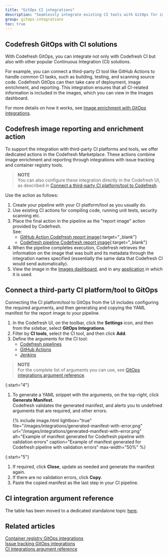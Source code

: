 ```yaml
---
title: "GitOps CI integrations"
description: "Seamlessly integrate existing CI tools with GitOps for image enrichment"
group: gitops-integrations
toc: true
---
```


## Codefresh GitOps with CI solutions 

With Codefresh GitOps, you can integrate not only with Codefresh CI but also with other popular Continuous Integration (CI) solutions.

For example, you can connect a third-party CI tool like GitHub Actions to handle common CI tasks, such as building, testing, and scanning source code. Codefresh GitOps can then take care of deployment, image enrichment, and reporting. This integration ensures that all CI-related information is included in the images, which you can view in the Images dashboard.

For more details on how it works, see [Image enrichment with GitOps integrations]({{site.baseurl}}/docs/gitops-integrations/image-enrichment-overview/).

## Codefresh image reporting and enrichment action
To support the integration with third-party CI platforms and tools, we offer dedicated actions in the Codefresh Marketplace. These actions combine image enrichment and reporting through integrations with issue tracking and container registry tools. 

>**NOTE**  
You can also configure these integration directly in the Codefresh UI, as described in [Connect a third-party CI platform/tool to Codefresh](#connect-a-third-party-ci-platformtool-to-gitops).


Use the action as follows:

1. Create your pipeline with your CI platform/tool as you usually do.
1. Use existing CI actions for compiling code, running unit tests, security scanning etc.
1. Place the final action in the pipeline as the "report image" action provided by Codefresh.  
  See:  
    * [GitHub Action Codefresh report image](https://github.com/marketplace/actions/codefresh-report-image){:target="\_blank"}  
    * [Codefresh pipeline Codefresh report image](https://codefresh.io/steps/step/codefresh-report-image){:target="\_blank"}  
1. When the pipeline completes execution, Codefresh retrieves the information on the image that was built and its metadata through the integration names specified (essentially the same data that Codefresh CI would send automatically).
1. View the image in the [Images dashboard]({{site.baseurl}}/docs/dashboards/images/), and in any [application]({{site.baseurl}}/docs/deployments/gitops/monitor-applications/) in which it is used.

## Connect a third-party CI platform/tool to GitOps
Connecting the CI platform/tool to GitOps from the UI includes configuring the required arguments, and then generating and copying the YAML manifest for the report image to your pipeline.  

1. In the Codefresh UI, on the toolbar, click the **Settings** icon, and then from the sidebar, select **GitOps Integrations**. 
1. Filter by **CI tools**, select the CI tool, and then click **Add**.
1. Define the arguments for the CI tool:  
    * [Codefresh pipelines]({{site.baseurl}}/docs/gitops-integrations/ci-integrations/codefresh-classic/#codefresh-pipeline-gitops-integration-settings)  
    * [GitHub Actions]({{site.baseurl}}/docs/gitops-integrations/ci-integrations/github-actions/#github-action-gitops-integration-settings)  
    * [Jenkins]({{site.baseurl}}/docs/gitops-integrations/ci-integrations/jenkins/#jenkins-gitops-integration-settings)  
    
  >**NOTE**  
  For the complete list of arguments you can use, see [GitOps integrations argument reference]({{site.baseurl}}/docs/gitops-integrations/ci-argument-reference/).

{:start="4"}
1. To generate a YAML snippet with the arguments, on the top-right, click **Generate Manifest**.  
   Codefresh validates the generated manifest, and alerts you to undefined arguments that are required, and other errors. 

   {% include image.html 
lightbox="true" 
file="/images/integrations/generated-manifest-with-error.png" 
url="/images/integrations/generated-manifest-with-error.png"
alt="Example of manifest generated for Codefresh pipeline with validation errors"
caption="Example of manifest generated for Codefresh pipeline with validation errors"
max-width="50%"
%}

{:start="5"}
1. If required, click **Close**, update as needed and generate the manifest again.
1. If there are no validation errors, click **Copy**.
1. Paste the copied manifest as the last step in your CI pipeline.

## CI integration argument reference 
The table has been moved to a dedicated standalone topic [here]({{site.baseurl}}/docs/gitops-integrations/ci-argument-reference/).


## Related articles
[Container registry GitOps integrations]({{site.baseurl}}/docs/gitops-integrations/container-registries/)  
[Issue tracking GitOps integrations]({{site.baseurl}}/docs/gitops-integrations/issue-tracking/)  
[CI integrations argument reference]({{site.baseurl}}/docs/gitops-integrations/ci-integrations/ci-argument-reference/)  






